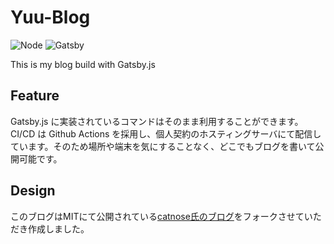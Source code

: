 # Yuu-Blog
![Node](https://img.shields.io/static/v1?label=Node&labelColor=ffffff&message=v16.x&color=339933&logo=Node.js&style=flat)
![Gatsby](https://img.shields.io/static/v1?label=Gatsby&labelColor=ffffff&message=v4.x&color=663399&logo=Gatsby&logoColor=663399&style=flat)

This is my blog build with Gatsby.js

## Feature
Gatsby.js に実装されているコマンドはそのまま利用することができます。  
CI/CD は Github Actions を採用し、個人契約のホスティングサーバにて配信しています。そのため場所や端末を気にすることなく、どこでもブログを書いて公開可能です。

## Design
このブログはMITにて公開されている[catnose氏のブログ](https://github.com/catnose99/CatKnows)をフォークさせていただき作成しました。
